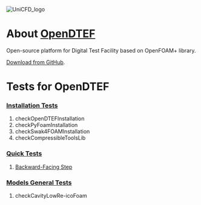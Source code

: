 ![UniCFD_logo](https://raw.githubusercontent.com/VatutinKirill/UniCFD-Lab-Testing/master/docs/small_final_compact.png)

# About [OpenDTEF](https://github.com/unicfdlab/OpenDTEF)
Open-source platform for Digital Test Facility based on OpenFOAM+ library.

[Download from GitHub](https://github.com/unicfdlab/OpenDTEF).

# Tests for OpenDTEF

### [Installation Tests](./Installation-Tests)

1. checkOpenDTEFInstallation
2. checkPyFoamInstallation
3. checkSwak4FOAMInstallation
4. checkCompressibleToolsLib

### [Quick Tests](./Quick-Tests)

1. [Backward-Facing Step](./Quick-Tests/Backward-Facing-Step)

### [Models General Tests](./General-Tests)

1. checkCavityLowRe-icoFoam
